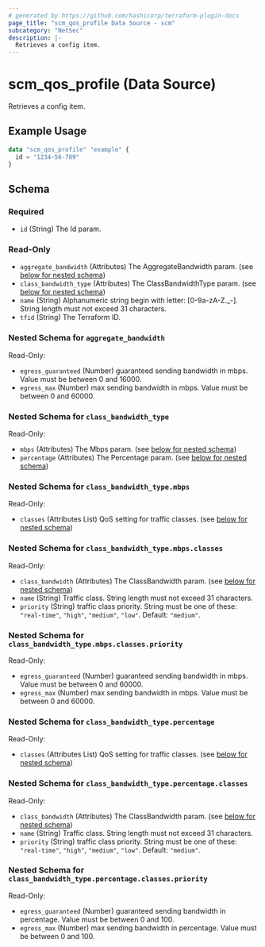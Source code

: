 ```yaml
---
# generated by https://github.com/hashicorp/terraform-plugin-docs
page_title: "scm_qos_profile Data Source - scm"
subcategory: "NetSec"
description: |-
  Retrieves a config item.
---
```


# scm_qos_profile (Data Source)

Retrieves a config item.

## Example Usage

```terraform
data "scm_qos_profile" "example" {
  id = "1234-56-789"
}
```

<!-- schema generated by tfplugindocs -->
## Schema

### Required

- `id` (String) The Id param.

### Read-Only

- `aggregate_bandwidth` (Attributes) The AggregateBandwidth param. (see [below for nested schema](#nestedatt--aggregate_bandwidth))
- `class_bandwidth_type` (Attributes) The ClassBandwidthType param. (see [below for nested schema](#nestedatt--class_bandwidth_type))
- `name` (String) Alphanumeric string begin with letter: [0-9a-zA-Z._-]. String length must not exceed 31 characters.
- `tfid` (String) The Terraform ID.

<a id="nestedatt--aggregate_bandwidth"></a>
### Nested Schema for `aggregate_bandwidth`

Read-Only:

- `egress_guaranteed` (Number) guaranteed sending bandwidth in mbps. Value must be between 0 and 16000.
- `egress_max` (Number) max sending bandwidth in mbps. Value must be between 0 and 60000.


<a id="nestedatt--class_bandwidth_type"></a>
### Nested Schema for `class_bandwidth_type`

Read-Only:

- `mbps` (Attributes) The Mbps param. (see [below for nested schema](#nestedatt--class_bandwidth_type--mbps))
- `percentage` (Attributes) The Percentage param. (see [below for nested schema](#nestedatt--class_bandwidth_type--percentage))

<a id="nestedatt--class_bandwidth_type--mbps"></a>
### Nested Schema for `class_bandwidth_type.mbps`

Read-Only:

- `classes` (Attributes List) QoS setting for traffic classes. (see [below for nested schema](#nestedatt--class_bandwidth_type--mbps--classes))

<a id="nestedatt--class_bandwidth_type--mbps--classes"></a>
### Nested Schema for `class_bandwidth_type.mbps.classes`

Read-Only:

- `class_bandwidth` (Attributes) The ClassBandwidth param. (see [below for nested schema](#nestedatt--class_bandwidth_type--mbps--classes--class_bandwidth))
- `name` (String) Traffic class. String length must not exceed 31 characters.
- `priority` (String) traffic class priority. String must be one of these: `"real-time"`, `"high"`, `"medium"`, `"low"`. Default: `"medium"`.

<a id="nestedatt--class_bandwidth_type--mbps--classes--class_bandwidth"></a>
### Nested Schema for `class_bandwidth_type.mbps.classes.priority`

Read-Only:

- `egress_guaranteed` (Number) guaranteed sending bandwidth in mbps. Value must be between 0 and 60000.
- `egress_max` (Number) max sending bandwidth in mbps. Value must be between 0 and 60000.




<a id="nestedatt--class_bandwidth_type--percentage"></a>
### Nested Schema for `class_bandwidth_type.percentage`

Read-Only:

- `classes` (Attributes List) QoS setting for traffic classes. (see [below for nested schema](#nestedatt--class_bandwidth_type--percentage--classes))

<a id="nestedatt--class_bandwidth_type--percentage--classes"></a>
### Nested Schema for `class_bandwidth_type.percentage.classes`

Read-Only:

- `class_bandwidth` (Attributes) The ClassBandwidth param. (see [below for nested schema](#nestedatt--class_bandwidth_type--percentage--classes--class_bandwidth))
- `name` (String) Traffic class. String length must not exceed 31 characters.
- `priority` (String) traffic class priority. String must be one of these: `"real-time"`, `"high"`, `"medium"`, `"low"`. Default: `"medium"`.

<a id="nestedatt--class_bandwidth_type--percentage--classes--class_bandwidth"></a>
### Nested Schema for `class_bandwidth_type.percentage.classes.priority`

Read-Only:

- `egress_guaranteed` (Number) guaranteed sending bandwidth in percentage. Value must be between 0 and 100.
- `egress_max` (Number) max sending bandwidth in percentage. Value must be between 0 and 100.
